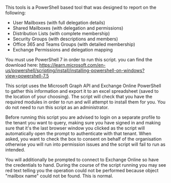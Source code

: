 This tools is a PowerShell based tool that was designed to report on the following: 

- User Mailboxes (with full delegation details) 
- Shared Mailboxes (with delegation and permissions)
- Distribution Lists (with complete membership)
- Security Groups (with descriptions and members)
- Office 365 and Teams Groups (with detailed membership) 
- Exchange Permissions and delegation mapping 

You must use PowerShell 7 in order to run this script. you can find the download here: 
https://learn.microsoft.com/en-us/powershell/scripting/install/installing-powershell-on-windows?view=powershell-7.5

This script uses the Microsoft Graph API and Exchange Online PowerShell to gather this information and export it to an excel spreadsheet (saved to the location of your choosing). The script will check that you have the required modules in order to run and will attempt to install them for you. You do not need to run this script as an administrator. 

Before running this script you are advised to login on a separate profile to the tenant you want to query, making sure you have signed in and making sure that it's the last browser window you clicked as the script will automatically open the prompt to authenticate with that tenant. When asked, you want to check the box to consent on behalf of the organisation otherwise you will run into permission issues and the script will fail to run as intended. 

You will additionally be prompted to connect to Exchange Online so have the credentials to hand. During the course of the script running you may see red text telling you the operation could not be performed because object "mailbox name" could not be found. This is normal. 
